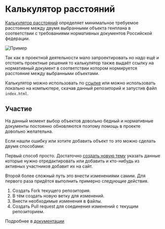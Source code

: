 # Калькулятор расстояний

[Калькулятор расстояний][1] определяет
минимальное требуемое расстояние между двумя выбранными объекта генплана в
соответствии с требованиями нормативных документов Российской федерации.

![Пример](https://user-images.githubusercontent.com/28003269/154480009-1ee28078-7a01-4ec9-8457-c5115b1df35c.png)

Так как в проектной деятельности мало запроектировать но надо ещё и отстоять
проектные решения то калькулятор также выдаёт ссылку на нормативный документ
в соответствии котором нормируется расстояние между выбранными объектами.

Калькулятор можно использовать по [ссылке][1] или можно использовать локально
на компьютере, скачав данный репозиторий и запустив файл `index.html`.

[1]: https://durman.github.io/DistanceNorms/

## Участие

На данный момент выбор объектов довольно бедный и нормативные документы
постоянно обновляются поэтому помощь в проекте довольно желательна.

Если нашли ошибку или хотите добавить объект то это можно сделать двумя 
способами:

Первый способ просто. Достаточно [создать новую тему][issue] указать
данные которые нужно отредактировать или добавить и кто-нибудь из активных
участников добавит их на сайт.

[issue]: https://github.com/Durman/DistanceNorms/issues/new

Второй более сложный путь это внести изменениями самим. Для первого раза
придётся выполнить примерно следующие действия.

1. Создать Fork текущего репозитория.
2. В тём создать новую ветку для изменений.
3. Внести необходимые изменения в файлы.
4. Создать Pull request для соединения изменений с текущим репозиторием.

Подробнее в [документации](https://docs.github.com/en/get-started/quickstart/fork-a-repo)